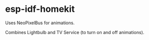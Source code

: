 # esp-idf-homekit
Uses NeoPixelBus for animations.

Combines Lightbulb and TV Service (to turn on and off animations).